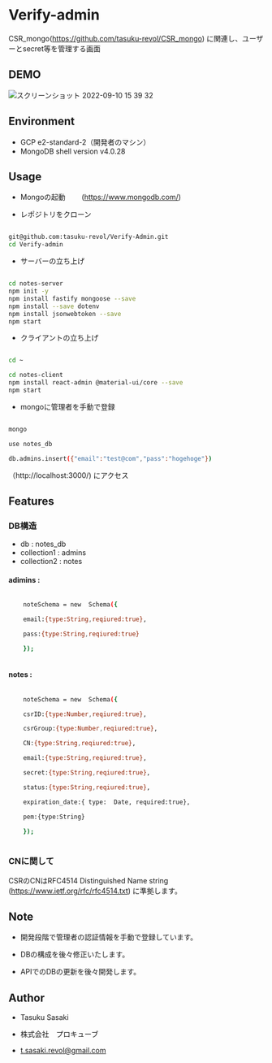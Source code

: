 # Verify-admin

  

CSR_mongo(https://github.com/tasuku-revol/CSR_mongo) に関連し、ユーザーとsecret等を管理する画面

## DEMO

![スクリーンショット 2022-09-10 15 39 32](https://user-images.githubusercontent.com/74899466/189472401-6d365575-c32c-4f7e-92b5-b9a09757afd4.png)


  

## Environment


* GCP e2-standard-2（開発者のマシン）
* MongoDB shell version v4.0.28

## Usage

* Mongoの起動　
　(https://www.mongodb.com/)

* レポジトリをクローン

  

```bash

git@github.com:tasuku-revol/Verify-Admin.git
cd Verify-admin

```

  

* サーバーの立ち上げ

  

```bash

cd notes-server
npm init -y
npm install fastify mongoose --save
npm install --save dotenv
npm install jsonwebtoken --save
npm start

```

  

* クライアントの立ち上げ

  

```bash

cd ~

cd notes-client
npm install react-admin @material-ui/core --save
npm start

```

  

* mongoに管理者を手動で登録

  

```bash

mongo

use notes_db

db.admins.insert({"email":"test@com","pass":"hogehoge"})

```

  

（http://localhost:3000/) にアクセス

## Features

### DB構造
 * db : notes_db
 * collection1 : admins
 * collection2 : notes
 
 #### adimins : 
 
```bash
	
	noteSchema = new  Schema({

	email:{type:String,reqiured:true},

	pass:{type:String,reqiured:true}

	});
	
```
	
 #### notes :
 
```bash
	
	noteSchema = new  Schema({

	csrID:{type:Number,reqiured:true},

	csrGroup:{type:Number,reqiured:true},

	CN:{type:String,reqiured:true},

	email:{type:String,reqiured:true},

	secret:{type:String,reqiured:true},

	status:{type:String,reqiured:true},

	expiration_date:{ type:  Date, required:true},

	pem:{type:String}

	});
	
```
	   

### CNに関して
CSRのCNはRFC4514 Distinguished Name string (https://www.ietf.org/rfc/rfc4514.txt) に準拠します。

  

## Note

* 開発段階で管理者の認証情報を手動で登録しています。

  

* DBの構成を後々修正いたします。

  


  

* APIでのDBの更新を後々開発します。

  

## Author

* Tasuku Sasaki

*  株式会社　プロキューブ

* t.sasaki.revol@gmail.com

